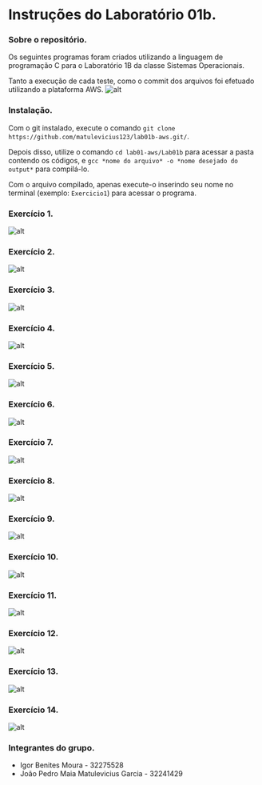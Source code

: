 # Instruções do Laboratório 01b.

### Sobre o repositório.
Os seguintes programas foram criados utilizando a linguagem de programação C para o Laboratório 1B da classe Sistemas Operacionais. 

Tanto a execução de cada teste, como o commit dos arquivos foi efetuado utilizando a plataforma AWS. 
![alt](/Lab01b/imagens/add.png)

### Instalação.
Com o git instalado, execute o comando `git clone https://github.com/matulevicius123/lab01b-aws.git/`.

Depois disso, utilize o comando `cd lab01-aws/Lab01b` para acessar a pasta contendo os códigos, e `gcc *nome do arquivo* -o *nome desejado do output*` para compilá-lo.

Com o arquivo compilado, apenas execute-o inserindo seu nome no terminal (exemplo: `Exercicio1`) para acessar o programa.

### Exercício 1.
![alt](/Lab01b/imagens/1.png)

### Exercício 2.
![alt](/Lab01b/imagens/2.png)

### Exercício 3.
![alt](/Lab01b/imagens/3.png)

### Exercício 4.
![alt](/Lab01b/imagens/4.png)

### Exercício 5.
![alt](/Lab01b/imagens/5.png)

### Exercício 6.
![alt](/Lab01b/imagens/6.png)

### Exercício 7.
![alt](/Lab01b/imagens/7.png)

### Exercício 8.
![alt](/Lab01b/imagens/8.png)

### Exercício 9.
![alt](/Lab01b/imagens/9.png)

### Exercício 10.
![alt](/Lab01b/imagens/10.png)

### Exercício 11.
![alt](/Lab01b/imagens/11.png)

### Exercício 12.
![alt](/Lab01b/imagens/12.png)

### Exercício 13.
![alt](/Lab01b/imagens/13.png)

### Exercício 14.
![alt](/Lab01b/imagens/14.png)

### Integrantes do grupo.
- Igor Benites Moura - 32275528
- João Pedro Maia Matulevicius Garcia - 32241429
